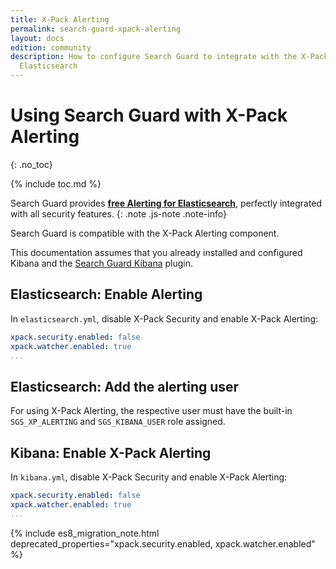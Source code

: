 ```yaml
---
title: X-Pack Alerting
permalink: search-guard-xpack-alerting
layout: docs
edition: community
description: How to configure Search Guard to integrate with the X-Pack Alerting for
  Elasticsearch
---
```

<!---
Copyright 2022 floragunn GmbH
-->
# Using Search Guard with X-Pack Alerting
{: .no_toc}

{% include toc.md %}

Search Guard provides [**free Alerting for Elasticsearch**](elasticsearch-alerting-getting-started), perfectly integrated with all security features.
{: .note .js-note .note-info}


Search Guard is compatible with the X-Pack Alerting component. 

This documentation assumes that you already installed and configured Kibana and the [Search Guard Kibana](../_docs_kibana/kibana_installation.md) plugin.

## Elasticsearch: Enable Alerting

In `elasticsearch.yml`, disable X-Pack Security and enable X-Pack Alerting:

```yaml
xpack.security.enabled: false
xpack.watcher.enabled: true
...
```

## Elasticsearch: Add the alerting user

For using X-Pack Alerting, the respective user must have the built-in `SGS_XP_ALERTING` and `SGS_KIBANA_USER` role assigned.
      
## Kibana: Enable X-Pack Alerting

In `kibana.yml`, disable X-Pack Security and enable X-Pack Alerting:


```yaml
xpack.security.enabled: false
xpack.watcher.enabled: true
...
```

{% include es8_migration_note.html deprecated_properties="xpack.security.enabled, xpack.watcher.enabled" %}
